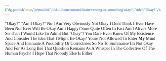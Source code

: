 ```yaml
---
{"dg-publish":true,"permalink":"/skull/concentrated-brain/venting-or-something/okay/","title":"Okay?","tags":["Vent","RandomThoughts","Rambling","Okay","Emotion","Happy"]}
---
```


<style id="Force_Custom_Fonts" type="text/css">@font-face{font-style:normal;font-family:"Merriweather";src:local("Merriweather")}@font-face{font-style:bolder;font-family:"Merriweather";src:local("Merriweather")}@font-face{font-style:normal;font-family:"Merriweather";src:local("Merriweather");unicode-range:U+0-FF,U+2E80-9FFF,U+F900-FAFF,U+FE30-FE4F,U+20000-2FA1F}@font-face{font-style:bolder;font-family:"Merriweather";src:local("Merriweather");unicode-range:U+0-FF,U+2E80-9FFF,U+F900-FAFF,U+FE30-FE4F,U+20000-2FA1F}@font-face{font-style:normal;font-family:"Merriweather";src:local("Merriweather");unicode-range:U+0-FF}@font-face{font-style:bolder;font-family:"Merriweather";src:local("Merriweather");unicode-range:U+0-FF}:not(pre):not(code):not(textarea):not(tt):not(kbd):not(samp):not(var){font-family:"Merriweather"!important}pre,code,textarea,tt,kbd,samp,var{font-family:monospace!important}pre *,code *,textarea *,tt *,kbd *,samp *,var *{font-family:monospace!important}</style>

"Okay?"
"Am I Okay?"
No I Am Very Obviously Not Okay
I Dont Think I Ever Have Been Nor Ever Will Be Okay
Am I Happy?
Sure
Quite Often In Fact
Am I Alive?
More So Than I Would Like To Admit
But "Okay"?
You Dare Even Know Of My Existence And Consider The Idea That I Might Be Okay?
Youre Not Allowed To Enter **My** Mind Space And Insinuate A Possibility Or Correctness
So No
To Summarise
Im Not Okay And For As Long Bas That Question Remains As A Whisper In The Collective Of The Human Psyche  I Hope That Nobody Else Is Either
